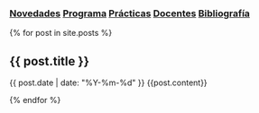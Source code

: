 ### [Novedades](./) [Programa](programa)  [Prácticas](practicas)  [Docentes](docentes)  [Bibliografía](bibliografia)

{% for post in site.posts %}
## {{ post.title }}
   
{{ post.date | date: "%Y-%m-%d" }}
{{post.content}}
<!--{{ post.excerpt }}--->
<!--[Leer más]({{ post.url | prepend: site.baseurl }})--->
{% endfor %}
